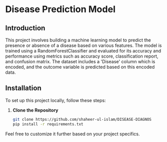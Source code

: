 # Disease Prediction Model

## Introduction

This project involves building a machine learning model to predict the presence or absence of a disease based on various features. The model is trained using a RandomForestClassifier and evaluated for its accuracy and performance using metrics such as accuracy score, classification report, and confusion matrix. The dataset includes a 'Disease' column which is encoded, and the outcome variable is predicted based on this encoded data.

## Installation

To set up this project locally, follow these steps:

1. **Clone the Repository**

   ```bash
   git clone https://github.com/shaheer-ul-islam/DISEASE-DIAGNOS
   pip install -r requirements.txt
Feel free to customize it further based on your project specifics.
